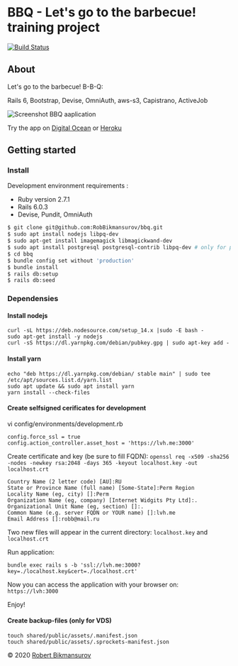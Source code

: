 
# BBQ - Let's go to the barbecue! training project

[![Build Status](https://travis-ci.com/RobBikmansurov/bbq.svg?branch=master)](https://travis-ci.com/RobBikmansurov/bbq)

## About
Let's go to the barbecue! B-B-Q: 

Rails 6, Bootstrap, Devise, OmniAuth, aws-s3, Capistrano, ActiveJob

![Screenshot BBQ aaplication](https://bikmansurov.ru/bbq-app.jpg)

Try the app on [Digital Ocean](https://bbq.bikmansurova.ru/)
or [Heroku](https://bbq-robb.herokuapp.com/)

## Getting started

### Install

Development environment requirements :
* Ruby version 2.7.1
* Rails 6.0.3
* Devise, Pundit, OmniAuth

```bash
$ git clone git@github.com:RobBikmansurov/bbq.git
$ sudo apt install nodejs libpq-dev
$ sudo apt-get install imagemagick libmagickwand-dev
$ sudo apt install postgresql postgresql-contrib libpq-dev # only for production
$ cd bbq
$ bundle config set without 'production'
$ bundle install
$ rails db:setup
$ rails db:seed
```

### Dependensies
#### Install nodejs
```
curl -sL https://deb.nodesource.com/setup_14.x |sudo -E bash -
sudo apt-get install -y nodejs
curl -sS https://dl.yarnpkg.com/debian/pubkey.gpg | sudo apt-key add -
```

#### Install yarn
```
echo "deb https://dl.yarnpkg.com/debian/ stable main" | sudo tee /etc/apt/sources.list.d/yarn.list
sudo apt update && sudo apt install yarn
yarn install --check-files
```

#### Create selfsigned cerificates for development
vi config/environments/development.rb
```
config.force_ssl = true
config.action_controller.asset_host = 'https://lvh.me:3000'
```

Create certificate and key (be sure to fill FQDN):
`openssl req -x509 -sha256 -nodes -newkey rsa:2048 -days 365 -keyout localhost.key -out localhost.crt`

```
Country Name (2 letter code) [AU]:RU
State or Province Name (full name) [Some-State]:Perm Region
Locality Name (eg, city) []:Perm
Organization Name (eg, company) [Internet Widgits Pty Ltd]:.
Organizational Unit Name (eg, section) []:.
Common Name (e.g. server FQDN or YOUR name) []:lvh.me
Email Address []:robb@mail.ru
```

Two new files will appear in the current directory:
`localhost.key` and `localhost.crt`

Run application:
```
bundle exec rails s -b 'ssl://lvh.me:3000?key=./localhost.key&cert=./localhost.crt'
```
Now you can access the application with your browser on: `https://lvh:3000`

Enjoy!

#### Create backup-files (only for VDS)
```
touch shared/public/assets/.manifest.json
touch shared/public/assets/.sprockets-manifest.json
```



&copy; 2020 [Robert Bikmansurov](https://bikmansurov.ru/)
